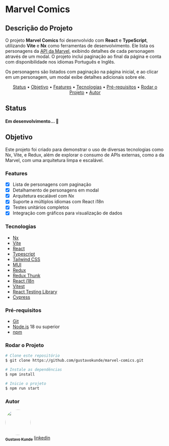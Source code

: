 # Marvel Comics

## Descrição do Projeto

<p>O projeto <strong>Marvel Comics</strong> foi desenvolvido com <strong>React</strong> e <strong>TypeScript</strong>, utilizando <strong>Vite</strong> e <strong>Nx</strong> como ferramentas de desenvolvimento. Ele lista os personagens da <a href="https://developer.marvel.com" target="_blank">API da Marvel</a>, exibindo detalhes de cada personagem através de um modal. O projeto inclui paginação ao final da página e conta com disponibilidade nos idiomas Português e Inglês.</p>

<p>Os personagens são listados com paginação na página inicial, e ao clicar em um personagem, um modal exibe detalhes adicionais sobre ele.</p>

<p align="center">
 <a href="#status">Status</a> •
 <a href="#objetivo">Objetivo</a> • 
 <a href="#features">Features</a> • 
 <a href="#tecnologias">Tecnologias</a> • 
 <a href="#pré-requisitos">Pré-requisitos</a> • 
 <a href="#rodar-o-projeto">Rodar o Projeto</a> • 
 <a href="#autor">Autor</a>
</p>

## Status

<h4>Em desenvolvimento... 🚀</h4>

## Objetivo

<p>Este projeto foi criado para demonstrar o uso de diversas tecnologias como Nx, Vite, e Redux, além de explorar o consumo de APIs externas, como a da Marvel, com uma arquitetura limpa e escalável.</p>

### Features

- [x] Lista de personagens com paginação
- [x] Detalhamento de personagens em modal
- [x] Arquitetura escalável com Nx
- [x] Suporte a múltiplos idiomas com React i18n
- [x] Testes unitários completos
- [x] Integração com gráficos para visualização de dados

### Tecnologias

- [Nx](https://nx.dev/)
- [Vite](https://vitejs.dev/)
- [React](https://reactjs.org/)
- [Typescript](https://www.typescriptlang.org/)
- [Tailwind CSS](https://tailwindcss.com/)
- [MUI](https://mui.com/)
- [Redux](https://redux.js.org/)
- [Redux Thunk](https://github.com/reduxjs/redux-thunk)
- [React i18n](https://react.i18next.com/)
- [Vitest](https://vitest.dev/)
- [React Testing Library](https://testing-library.com/docs/react-testing-library/intro/)
- [Cypress](https://www.cypress.io/)

### Pré-requisitos

- [Git](https://git-scm.com)
- [Node.js](https://nodejs.org/en/) 18 ou superior
- [npm](https://www.npmjs.com/)

### Rodar o Projeto

```bash
# Clone este repositório
$ git clone https://github.com/gustavokunde/marvel-comics.git

# Instale as dependências
$ npm install

# Inicie o projeto
$ npm run start
```

### Autor

<img style="border-radius: 50%;" src="https://avatars.githubusercontent.com/u/51379380?v=4" width="80px;" alt=""/> <br /> <sub><b>Gustavo Kunde</b></sub>
[linkedin](https://www.linkedin.com/in/gustavokunde/)
